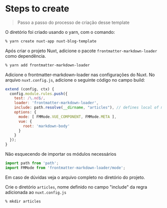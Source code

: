 # Steps to create 

> Passo a passo do processo de criação desse template

O diretório foi criado usando o yarn, com o comando:
```zsh
% yarn create nuxt-app nuxt-blog-template
```

Após criar o projeto Nuxt, adicione o pacote `frontmatter-markdown-loader` como
dependência.
```zsh
% yarn add frontmatter-markdown-loader
```

Adicione o frontmatter-markdown-loader nas configurações do Nuxt.
No arquivo `nuxt.config.js`, adicione o seguinte código no campo build:

```js
extend (config, ctx) {
  config.module.rules.push({
    test: /\.md$/,
    loader: 'frontmatter-markdown-loader',
    include: path.resolve(__dirname, "articles"), // defines local of md files
    options: {
      mode: [ FMMode.VUE_COMPONENT, FMMode.META ],
      vue: {
        root: 'markdown-body'
      }
    }
  });
}
```
Não esquecendo de importar os módulos necessários

```js
import path from 'path';
import FMMode from 'frontmatter-markdown-loader/mode';
```

Em caso de dúvidas veja o arquivo completo no diretório do projeto.

Crie o diretório `articles`, nome definido no campo "include" da regra
adicionada ao `nuxt.config.js`
```zsh
% mkdir articles
```


